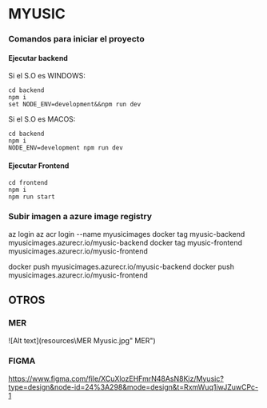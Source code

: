 # MYUSIC #

### Comandos para iniciar el proyecto ###

#### Ejecutar backend ####

Si el S.O es WINDOWS:

    cd backend
    npm i
    set NODE_ENV=development&&npm run dev

Si el S.O es MACOS:

    cd backend
    npm i
    NODE_ENV=development npm run dev

#### Ejecutar Frontend ####

    cd frontend
    npm i   
    npm run start


### Subir imagen a azure image registry ###

az login
az acr login --name myusicimages
docker tag myusic-backend myusicimages.azurecr.io/myusic-backend
docker tag myusic-frontend myusicimages.azurecr.io/myusic-frontend

docker push myusicimages.azurecr.io/myusic-backend
docker push myusicimages.azurecr.io/myusic-frontend

## OTROS ##

### MER ###

![Alt text](resources\MER Myusic.jpg" MER")


### FIGMA ###
https://www.figma.com/file/XCuXlozEHFmrN48AsN8Kjz/Myusic?type=design&node-id=24%3A298&mode=design&t=RxmWuq1iwJZuwCPc-1